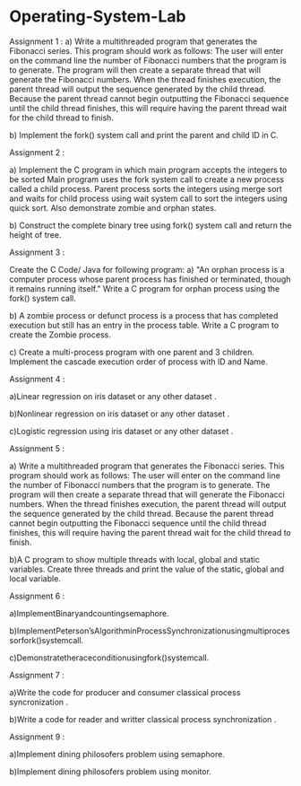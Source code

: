 # Operating-System-Lab

Assignment 1 :
a) Write a multithreaded program that generates the Fibonacci series. This program should work as follows: The user will enter on the command line the number of 
Fibonacci numbers that the program is to generate. The program will then create a separate thread that will generate the Fibonacci numbers. When the thread finishes 
execution, the parent thread will output the sequence generated by the child thread. Because the parent thread cannot begin outputting the Fibonacci sequence until the 
child thread finishes, this will require having the parent thread wait for the child thread to finish.

b) Implement the fork() system call and print the parent and child ID in C.

Assignment 2 :

a) Implement the C program in which main program accepts the integers to be sorted Main program uses the fork system call to create a new process called a child process. Parent process sorts the integers using merge sort and waits for child process using wait system call to sort the integers using quick sort. Also demonstrate zombie and orphan states.

b) Construct the complete binary tree using fork() system call and return the height of tree.

Assignment 3 :

Create the C Code/ Java for following program: 
a) "An orphan process is a computer process whose parent process has finished or terminated, though it remains running itself." Write a C program for orphan process using the fork() system call. 

b) A zombie process or defunct process is a process that has completed execution but still has an entry in the process table. Write a C program to create the Zombie process.

c) Create a multi-process  program with one parent and 3 children. Implement the cascade execution order of process with ID and Name. 

Assignment 4 :

a)Linear regression on iris dataset or any other dataset .

b)Nonlinear regression on iris dataset or any other dataset .

c)Logistic regression using iris dataset or any other dataset .

Assignment 5 :

a) Write a multithreaded program that generates the Fibonacci series. This program should work as follows: The user will enter on the command line the number of Fibonacci numbers that the program is to generate. The program will then create a separate thread that will generate the Fibonacci numbers. When the thread finishes execution, the parent thread will output the sequence generated by the child thread. Because the parent thread cannot begin outputting the Fibonacci sequence until the child thread finishes, this will require having the parent thread wait for the child thread to finish. 

b)A C program to show multiple threads with local, global and static variables. Create three threads and print the value of the static, global and local variable. 

Assignment 6 :

a)ImplementBinaryandcountingsemaphore.

b)ImplementPeterson’sAlgorithminProcessSynchronizationusingmultiprocessorfork()systemcall.

c)Demonstratetheraceconditionusingfork()systemcall.

Assignment 7 :

a)Write the code for producer and consumer classical process syncronization .

b)Write a code for reader and writter classical process synchronization . 

Assignment 9 :

a)Implement dining philosofers problem using semaphore.

b)Implement dining philosofers problem using monitor.
